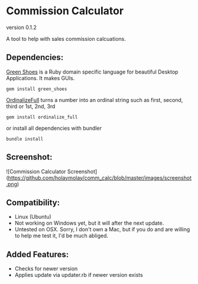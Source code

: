 Commission Calculator
=====================
version 0.1.2

A tool to help with sales commission calcuations.


Dependencies:
------------
[Green Shoes](https://github.com/ashbb/green_shoes) is a Ruby domain specific language for beautiful Desktop Applications. It makes GUIs.

    gem install green_shoes

[OrdinalizeFull](https://github.com/infertux/ordinalize_full) turns a number into an ordinal string such as first, second, third or 1st, 2nd, 3rd

    gem install ordinalize_full

or install all dependencies with bundler

    bundle install

Screenshot:
----------
![Commission Calculator Screenshot] (https://github.com/holaymolay/comm_calc/blob/master/images/screenshot.png)

Compatibility:
-------------
- Linux (Ubuntu)
- Not working on Windows yet, but it will after the next update.
- Untested on OSX. Sorry, I don't own a Mac, but if you do and are willing to help me test it, I'd be much abliged.

Added Features:
--------------
- Checks for newer version
- Applies update via updater.rb if newer version exists
